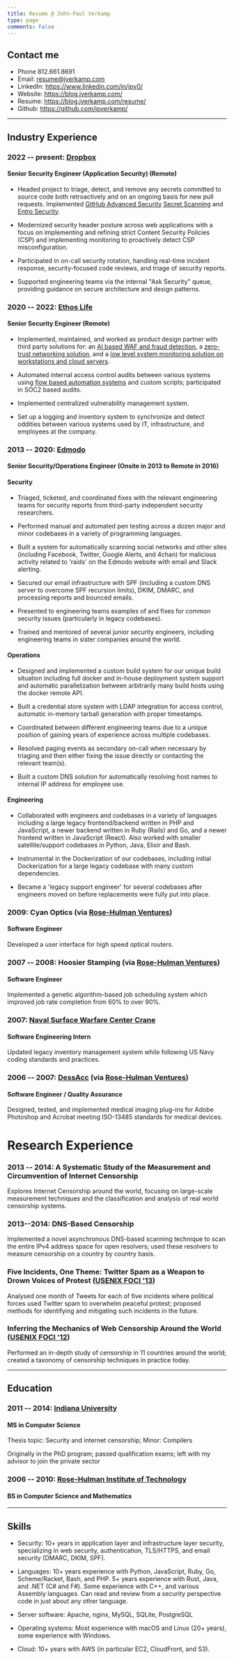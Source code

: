```yaml
---
title: Resume @ John-Paul Verkamp
type: page
comments: False
---
```

## Contact me

* Phone 812.661.8691
* Email: resume@jverkamp.com
* LinkedIn: https://www.linkedin.com/in/jpv0/
* Website: https://blog.jverkamp.com/
* Resume: https://blog.jverkamp.com/resume/
* Github: https://github.com/jpverkamp/

---

## Industry Experience

### 2022 -- present: [Dropbox](https://www.dropbox.com/)

#### Senior Security Engineer (Application Security) (Remote)

* Headed project to triage, detect, and remove any secrets committed to source code both retroactively and on an ongoing basis for new pull requests. Implemented [GitHub Advanced Security](https://docs.github.com/en/get-started/learning-about-github/about-github-advanced-security) [Secret Scanning](https://docs.github.com/en/code-security/secret-scanning/about-secret-scanning) and [Entro Security](https://entro.security/). 

* Modernized security header posture across web applications with a focus on implementing and refining strict Content Security Policies (CSP) and implementing monitoring to proactively detect CSP misconfiguration. 

* Participated in on-call security rotation, handling real-time incident response, security-focused code reviews, and triage of security reports.

* Supported engineering teams via the internal "Ask Security" queue, providing guidance on secure architecture and design patterns.

### 2020 -- 2022: [Ethos Life](https://www.ethoslife.com/)

#### Senior Security Engineer (Remote)

* Implemented, maintained, and worked as product design partner with third party solutions for: an [AI based WAF and fraud detection](https://www.traceable.ai/), a [zero-trust networking solution](https://www.banyansecurity.io/), and a [low level system monitoring solution on workstations and cloud servers](https://www.uptycs.com/). 

* Automated internal access control audits between various systems using [flow based automation systems](https://www.tines.com/) and custom scripts; participated in SOC2 based audits.

* Implemented centralized vulnerability management system. 

* Set up a logging and inventory system to synchronize and detect oddities between various systems used by IT, infrastructure, and employees at the company. 

### 2013 -- 2020: [Edmodo](https://en.wikipedia.org/wiki/Edmodo)

#### Senior Security/Operations Engineer (Onsite in 2013 to Remote in 2016)

#### Security

* Triaged, ticketed, and coordinated fixes with the relevant engineering teams for security reports from third-party independent security researchers. 

* Performed manual and automated pen testing across a dozen major and minor codebases in a variety of programming languages. 

* Built a system for automatically scanning social networks and other sites (including Facebook, Twitter, Google Alerts, and 4chan) for malicious activity related to 'raids' on the Edmodo website with email and Slack alerting.

* Secured our email infrastructure with SPF (including a custom DNS server to overcome SPF recursion limits), DKIM, DMARC, and processing reports and bounced emails. 

* Presented to engineering teams examples of and fixes for common security issues (particularly in legacy codebases).

* Trained and mentored of several junior security engineers, including engineering teams in sister companies around the world. 

#### Operations

* Designed and implemented a custom build system for our unique build situation including full docker and in-house deployment system support and automatic parallelization between arbitrarily many build hosts using the docker remote API. 

* Built a credential store system with LDAP integration for access control, automatic in-memory tarball generation with proper timestamps.

* Coordinated between different engineering teams due to a unique position of gaining years of experience across multiple codebases. 

* Resolved paging events as secondary on-call when necessary by triaging and then either fixing the issue directly or contacting the relevant team(s).

* Built a custom DNS solution for automatically resolving host names to internal IP address for employee use. 

#### Engineering

* Collaborated with engineers and codebases in a variety of languages including a large legacy frontend/backend written in PHP and JavaScript, a newer backend written in  Ruby (Rails) and Go, and a newer frontend written in JavaScript (React). Also worked with smaller satellite/support codebases in Python, Java, Elixir and Bash. 

* Instrumental in the Dockerization of our codebases, including initial Dockerization for a large legacy codebase with many custom dependencies. 

* Became a 'legacy support engineer' for several codebases after engineers moved on before replacements were fully put into place. 

### 2009: Cyan Optics (via [Rose-Hulman Ventures](https://www.rhventures.org/))

#### Software Engineer

Developed a user interface for high speed optical routers.

### 2007 -- 2008: Hoosier Stamping (via [Rose-Hulman Ventures](https://www.rhventures.org/))

#### Software Engineer

Implemented a genetic algorithm-based job scheduling system which improved job rate completion from 60% to over 90%.

### 2007: [Naval Surface Warfare Center Crane](https://www.navsea.navy.mil/Home/Warfare-Centers/NSWC-Crane/)

#### Software Engineering Intern

Updated legacy inventory management system while following US Navy coding standards and practices.

### 2006 -- 2007: [DessAcc](https://www.desacc.com/) (via [Rose-Hulman Ventures](https://www.rhventures.org/))

#### Software Engineer / Quality Assurance

Designed, tested, and implemented medical imaging plug-ins for Adobe Photoshop and Acrobat meeting ISO-13485 standards for medical devices.


# Research Experience

### 2013 -- 2014:  A Systematic Study of the Measurement and Circumvention of Internet Censorship

Explores Internet Censorship around the world, focusing on large-scale measurement techniques and the classification and analysis of real world censorship systems.

### 2013--2014: DNS-Based Censorship

Implemented a novel asynchronous DNS-based scanning technique to scan the entire IPv4 address space for open resolvers; used these resolvers to measure censorship on a country by country basis.

### Five Incidents, One Theme: Twitter Spam as a Weapon to Drown Voices of Protest ([USENIX FOCI '13](https://www.usenix.org/conference/foci13))

Analysed one month of Tweets for each of five incidents where political forces used Twitter spam to overwhelm peaceful protest; proposed methods for identifying and mitigating such incidents in the future.

### Inferring the Mechanics of Web Censorship Around the World ([USENIX FOCI '12](https://www.usenix.org/conference/foci12))

Performed an in-depth study of censorship in 11 countries around the world; created a taxonomy of censorship techniques in practice today.

---
## Education

### 2011 -- 2014: [Indiana University](https://cs.indiana.edu/)

#### MS in Computer Science

Thesis topic: Security and internet censorship; Minor: Compilers

Originally in the PhD program; passed qualification exams; left with my advisor to join the private sector

### 2006 -- 2010: [Rose-Hulman Institute of Technology](https://www.rose-hulman.edu/)

#### BS in Computer Science and Mathematics

---

## Skills

* Security: 10+ years in application layer and infrastructure layer security, specializing in web security, authentication, TLS/HTTPS, and email security (DMARC, DKIM, SPF).

* Languages: 10+ years experience with Python, JavaScript, Ruby, Go, Scheme/Racket, Bash, and PHP. 5+ years experience with Rust, Java, and .NET (C# and F#). Some experience with C++, and various Assembly languages. Can read and review from a security perspective code in just about any other language. 

* Server software: Apache, nginx, MySQL, SQLite, PostgreSQL
  
* Operating systems: Most experience with macOS and Linux (20+ years), some experience with Windows.

* Cloud: 10+ years with AWS (in particular EC2, CloudFront, and S3). 